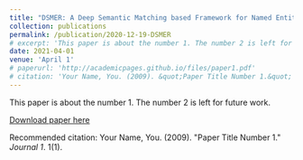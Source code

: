 ```yaml
---
title: "DSMER: A Deep Semantic Matching based Framework for Named Entity Recognition"
collection: publications
permalink: /publication/2020-12-19-DSMER
# excerpt: 'This paper is about the number 1. The number 2 is left for future work.'
date: 2021-04-01
venue: 'April 1'
# paperurl: 'http://academicpages.github.io/files/paper1.pdf'
# citation: 'Your Name, You. (2009). &quot;Paper Title Number 1.&quot; <i>Journal 1</i>. 1(1).'
---
```

This paper is about the number 1. The number 2 is left for future work.

[Download paper here](http://academicpages.github.io/files/ECIR_2021.pdf)

Recommended citation: Your Name, You. (2009). "Paper Title Number 1." <i>Journal 1</i>. 1(1).